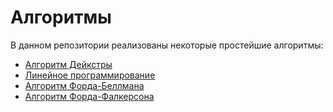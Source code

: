 # Алгоритмы
В данном репозитории реализованы некоторые простейшие алгоритмы:
* [Алгоритм Дейкстры](https://github.com/sobeit-dev/simple_algorithms/tree/main/Dijkstra)
* [Линейное программирование](https://github.com/sobeit-dev/simple_algorithms/tree/main/linearProgramming)
* [Алгоритм Форда-Беллмана](https://github.com/sobeit-dev/simple_algorithms/tree/main/FordBellman)
* [Алгоритм Форда-Фалкерсона](https://github.com/sobeit-dev/simple_algorithms/tree/main/FordFulkerson)
